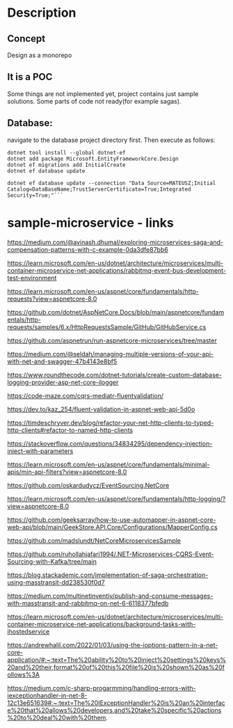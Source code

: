 # Description
## Concept
Design as a monorepo
## It is a POC
Some things are not implemented yet, project contains just sample solutions. Some parts of code not ready(for example sagas).
## Database:
navigate to the database project directory first.
Then execute as follows:
```
dotnet tool install --global dotnet-ef
dotnet add package Microsoft.EntityFrameworkCore.Design
dotnet ef migrations add InitialCreate
dotnet ef database update

dotnet ef database update --connection "Data Source=MATEUSZ;Initial Catalog=DataBaseName;TrustServerCertificate=True;Integrated Security=True;"```
```
# sample-microservice - links

https://medium.com/@avinash.dhumal/exploring-microservices-saga-and-compensation-patterns-with-c-example-0da3dfe87bb6

https://learn.microsoft.com/en-us/dotnet/architecture/microservices/multi-container-microservice-net-applications/rabbitmq-event-bus-development-test-environment

https://learn.microsoft.com/en-us/aspnet/core/fundamentals/http-requests?view=aspnetcore-8.0

https://github.com/dotnet/AspNetCore.Docs/blob/main/aspnetcore/fundamentals/http-requests/samples/6.x/HttpRequestsSample/GitHub/GitHubService.cs

https://github.com/aspnetrun/run-aspnetcore-microservices/tree/master

https://medium.com/@seldah/managing-multiple-versions-of-your-api-with-net-and-swagger-47b4143e8bf5

https://www.roundthecode.com/dotnet-tutorials/create-custom-database-logging-provider-asp-net-core-ilogger

https://code-maze.com/cqrs-mediatr-fluentvalidation/

https://dev.to/kaz_254/fluent-validation-in-aspnet-web-api-5d0o

https://timdeschryver.dev/blog/refactor-your-net-http-clients-to-typed-http-clients#refactor-to-named-http-clients

https://stackoverflow.com/questions/34834295/dependency-injection-inject-with-parameters

https://learn.microsoft.com/en-us/aspnet/core/fundamentals/minimal-apis/min-api-filters?view=aspnetcore-8.0

https://github.com/oskardudycz/EventSourcing.NetCore

https://learn.microsoft.com/en-us/aspnet/core/fundamentals/http-logging/?view=aspnetcore-8.0

https://github.com/geeksarray/how-to-use-automapper-in-aspnet-core-web-api/blob/main/GeekStore.API.Core/Configurations/MapperConfig.cs

https://github.com/madslundt/NetCoreMicroservicesSample

https://github.com/ruhollahjafari1994/.NET-Microservices-CQRS-Event-Sourcing-with-Kafka/tree/main

https://blog.stackademic.com/implementation-of-saga-orchestration-using-masstransit-dd238530f0d7

https://medium.com/multinetinventiv/publish-and-consume-messages-with-masstransit-and-rabbitmq-on-net-6-6118377bfedb

https://learn.microsoft.com/en-us/dotnet/architecture/microservices/multi-container-microservice-net-applications/background-tasks-with-ihostedservice

https://andrewhalil.com/2022/01/03/using-the-ioptions-pattern-in-a-net-core-application/#:~:text=The%20ability%20to%20inject%20settings%20keys%20and%20their,format%20of%20this%20file%20is%20shown%20as%20follows%3A

https://medium.com/c-sharp-progarmming/handling-errors-with-iexceptionhandler-in-net-8-12c13e651639#:~:text=The%20IExceptionHandler%20is%20an%20interface%20that%20allows%20developers,and%20take%20specific%20actions%20to%20deal%20with%20them.